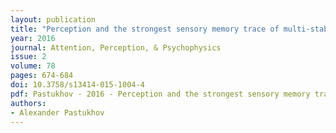 ```yaml
---
layout: publication
title: "Perception and the strongest sensory memory trace of multi-stable displays both form shortly after the stimulus onset"
year: 2016
journal: Attention, Perception, & Psychophysics
issue: 2
volume: 78
pages: 674-684
doi: 10.3758/s13414-015-1004-4
pdf: Pastukhov - 2016 - Perception and the strongest sensory memory trace of multi-stable displays both form shortly after the stimulus onset.pdf
authors:
- Alexander Pastukhov
---
```

